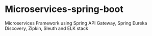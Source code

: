 # Microservices-spring-boot
Microservices Framework using Spring API Gateway, Spring Eureka Discovery, Zipkin, Sleuth and ELK stack 
